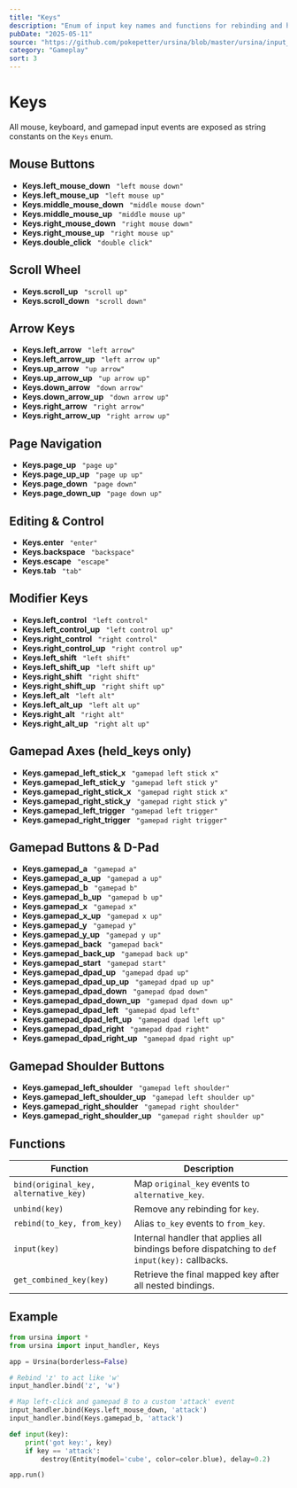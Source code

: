 ```yaml
---
title: "Keys"
description: "Enum of input key names and functions for rebinding and handling inputs."
pubDate: "2025-05-11"
source: "https://github.com/pokepetter/ursina/blob/master/ursina/input_handler.py"
category: "Gameplay"
sort: 3
---
```


# Keys

All mouse, keyboard, and gamepad input events are exposed as string constants on the `Keys` enum.

## Mouse Buttons
- **Keys.left_mouse_down**  `"left mouse down"`
- **Keys.left_mouse_up**  `"left mouse up"`
- **Keys.middle_mouse_down**  `"middle mouse down"`
- **Keys.middle_mouse_up**  `"middle mouse up"`
- **Keys.right_mouse_down**  `"right mouse down"`
- **Keys.right_mouse_up**  `"right mouse up"`
- **Keys.double_click**  `"double click"`

## Scroll Wheel
- **Keys.scroll_up**  `"scroll up"`
- **Keys.scroll_down**  `"scroll down"`

## Arrow Keys
- **Keys.left_arrow**  `"left arrow"`
- **Keys.left_arrow_up**  `"left arrow up"`
- **Keys.up_arrow**  `"up arrow"`
- **Keys.up_arrow_up**  `"up arrow up"`
- **Keys.down_arrow**  `"down arrow"`
- **Keys.down_arrow_up**  `"down arrow up"`
- **Keys.right_arrow**  `"right arrow"`
- **Keys.right_arrow_up**  `"right arrow up"`

## Page Navigation
- **Keys.page_up**  `"page up"`
- **Keys.page_up_up**  `"page up up"`
- **Keys.page_down**  `"page down"`
- **Keys.page_down_up**  `"page down up"`

## Editing & Control
- **Keys.enter**  `"enter"`
- **Keys.backspace**  `"backspace"`
- **Keys.escape**  `"escape"`
- **Keys.tab**  `"tab"`

## Modifier Keys
- **Keys.left_control**  `"left control"`
- **Keys.left_control_up**  `"left control up"`
- **Keys.right_control**  `"right control"`
- **Keys.right_control_up**  `"right control up"`
- **Keys.left_shift**  `"left shift"`
- **Keys.left_shift_up**  `"left shift up"`
- **Keys.right_shift**  `"right shift"`
- **Keys.right_shift_up**  `"right shift up"`
- **Keys.left_alt**  `"left alt"`
- **Keys.left_alt_up**  `"left alt up"`
- **Keys.right_alt**  `"right alt"`
- **Keys.right_alt_up**  `"right alt up"`

## Gamepad Axes (held_keys only)
- **Keys.gamepad_left_stick_x**  `"gamepad left stick x"`
- **Keys.gamepad_left_stick_y**  `"gamepad left stick y"`
- **Keys.gamepad_right_stick_x**  `"gamepad right stick x"`
- **Keys.gamepad_right_stick_y**  `"gamepad right stick y"`
- **Keys.gamepad_left_trigger**  `"gamepad left trigger"`
- **Keys.gamepad_right_trigger**  `"gamepad right trigger"`

## Gamepad Buttons & D-Pad
- **Keys.gamepad_a**  `"gamepad a"`
- **Keys.gamepad_a_up**  `"gamepad a up"`
- **Keys.gamepad_b**  `"gamepad b"`
- **Keys.gamepad_b_up**  `"gamepad b up"`
- **Keys.gamepad_x**  `"gamepad x"`
- **Keys.gamepad_x_up**  `"gamepad x up"`
- **Keys.gamepad_y**  `"gamepad y"`
- **Keys.gamepad_y_up**  `"gamepad y up"`
- **Keys.gamepad_back**  `"gamepad back"`
- **Keys.gamepad_back_up**  `"gamepad back up"`
- **Keys.gamepad_start**  `"gamepad start"`
- **Keys.gamepad_dpad_up**  `"gamepad dpad up"`
- **Keys.gamepad_dpad_up_up**  `"gamepad dpad up up"`
- **Keys.gamepad_dpad_down**  `"gamepad dpad down"`
- **Keys.gamepad_dpad_down_up**  `"gamepad dpad down up"`
- **Keys.gamepad_dpad_left**  `"gamepad dpad left"`
- **Keys.gamepad_dpad_left_up**  `"gamepad dpad left up"`
- **Keys.gamepad_dpad_right**  `"gamepad dpad right"`
- **Keys.gamepad_dpad_right_up**  `"gamepad dpad right up"`

## Gamepad Shoulder Buttons
- **Keys.gamepad_left_shoulder**  `"gamepad left shoulder"`
- **Keys.gamepad_left_shoulder_up**  `"gamepad left shoulder up"`
- **Keys.gamepad_right_shoulder**  `"gamepad right shoulder"`
- **Keys.gamepad_right_shoulder_up**  `"gamepad right shoulder up"`


## Functions

| Function                       | Description                                                                                   |
|--------------------------------|-----------------------------------------------------------------------------------------------|
| `bind(original_key, alternative_key)`   | Map `original_key` events to `alternative_key`.                                              |
| `unbind(key)`                         | Remove any rebinding for `key`.                                                              |
| `rebind(to_key, from_key)`            | Alias `to_key` events to `from_key`.                                                         |
| `input(key)`                          | Internal handler that applies all bindings before dispatching to `def input(key):` callbacks. |
| `get_combined_key(key)`               | Retrieve the final mapped key after all nested bindings.                                      |

## Example

```python
from ursina import *
from ursina import input_handler, Keys

app = Ursina(borderless=False)

# Rebind 'z' to act like 'w'
input_handler.bind('z', 'w')

# Map left-click and gamepad B to a custom 'attack' event
input_handler.bind(Keys.left_mouse_down, 'attack')
input_handler.bind(Keys.gamepad_b, 'attack')

def input(key):
    print('got key:', key)
    if key == 'attack':
        destroy(Entity(model='cube', color=color.blue), delay=0.2)

app.run()
```